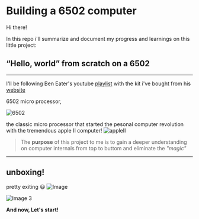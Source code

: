 # Building a 6502 computer
Hi there!

In this repo i'll summarize and document my progress and learnings on this little project:

## **“Hello, world” from scratch on a 6502**
---

I'll be following Ben Eater's youtube [playlist](https://www.youtube.com/watch?v=LnzuMJLZRdU&list=PLowKtXNTBypFbtuVMUVXNR0z1mu7dp7eH&index=1) with the kit i've bought from his [website](https://eater.net/6502)

6502 micro processor,

![6502](https://user-images.githubusercontent.com/24626396/181092263-4c568e25-4b2b-43f3-99b1-a04720b0543d.png)


the classic micro processor that started the pesonal computer revolution with the tremendous apple II computer! ![appleII](https://images.all-free-download.com/images/graphiclarge/apple_ii_564638.jpg)

 > The **purpose** of this project to me is to gain a deeper  understanding on computer internals from top to buttom and eliminate the _"magic"_ 
------
## unboxing!
pretty exiting :smiley: ![Image](https://user-images.githubusercontent.com/24626396/181089938-741192fd-5eaa-4490-9b9f-cbb9de933f87.jpeg)

![Image 3](https://user-images.githubusercontent.com/24626396/181093710-9258508e-7bc7-4a3d-a293-2caa418afbf5.jpeg)

**And now, Let's start!**
